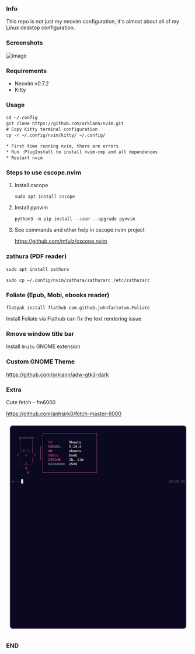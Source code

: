 ### Info
This repo is not just my neovim configuration, it's almost about all of my Linux desktop configuration.

### Screenshots
![image](https://i.ibb.co/LCG97p0/nvim-screenshot.png)

### Requirements
* Neovim v0.7.2
* Kitty

### Usage
   ```shell
   cd ~/.config
   git clone https://github.com/orklann/nvim.git
   # Copy Kitty terminal configuration
   cp -r ~/.config/nvim/kitty/ ~/.config/
   ```
   
    * First time running nvim, there are errors
    * Run :PlugInstall to install nvim-cmp and all dependences
    * Restart nvim

### Steps to use cscope.nvim

1. Install cscope
    ```shell
    sudo apt install cscope
    ```

2. Install pynvim 
    ```shell
    python3 -m pip install --user --upgrade pynvim
    ```

3. See commands and other help in cscope.nvim project

   https://github.com/mfulz/cscope.nvim

### zathura (PDF reader)
   ```shell
   sudo apt install zathura
   ```
   
   ```shell
   sudo cp ~/.config/nvim/zathura/zathurarc /etc/zathurarc
   ```
### Foliate (Epub, Mobi, ebooks reader)
```shell
flatpak install flathub com.github.johnfactotum.Foliate
```

Install Foliate via Flathub can fix the text rendering issue

   
### Rmove window title bar

Install `Unite` GNOME extension

### Custom GNOME Theme
https://github.com/orklann/adw-gtk3-dark

### Extra

Cute fetch - fm6000

https://github.com/anhsirk0/fetch-master-6000

<img src="https://raw.githubusercontent.com/orklann/nvim/main/screenshots/fm6000.png" width="557" height="576" />

### END
